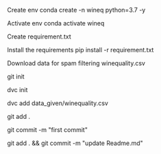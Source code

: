 Create env
conda create -n wineq python=3.7 -y

Activate env
conda activate wineq

Create requirement.txt

Install the requirements
pip install -r requirement.txt

Download data for spam filtering
winequality.csv

git init

dvc init

dvc add data_given/winequality.csv

git add .

git commit -m "first commit"

git add . && git commit -m "update Readme.md"